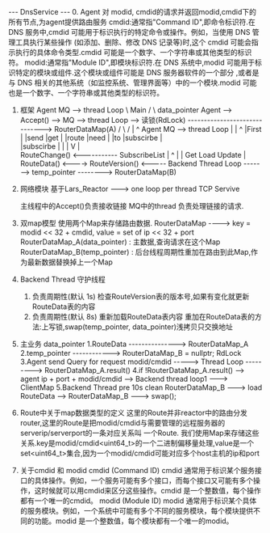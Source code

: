 --- DnsService ---
0. Agent 对 modid, cmdid的请求并返回modid,cmdid下的所有节点,为agent提供路由服务
    cmdid:通常指"Command ID",即命令标识符.在 DNS 服务中,cmdid 可能用于标识执行的特定命令或操作。例如，当使用 DNS 管理工具执行某些操作
    (如添加、删除、修改 DNS 记录等)时,这个 cmdid 可能会指示执行的具体命令类型.cmdid 可能是一个数字、一个字符串或其他类型的标识符。
    modid:通常指"Module ID",即模块标识符.在 DNS 系统中,modid 可能用于标识特定的模块或组件.这个模块或组件可能是 DNS 服务器软件的一个部分
    ,或者是与 DNS 相关的其他系统（如监控系统、管理界面等）中的一个模块.modid 可能也是一个数字、一个字符串或其他类型的标识符。

1. 框架
    Agent                   MQ --> thread Loop
         \     Main        /                  \                          data_pointer
    Agent --> Accept() -->  MQ --> thread Loop --> 读锁(RdLock) ------------------------------>  RouterDataMap(A)
         /                 \                  /        |                                                ^
    Agent                   MQ --> thread Loop         |                                                |
                                ^                      |First                                           |
                                |send                  |get                                             |
                                |route                 |need                                            |
                                |to                    |subscirbe                                       |    
                                |subscirbe             |                                                |
                                |                      V                                                |  
                        RouteChange()  <----------- SubscribeList                                       |
                            ^                                                                           |
                            |           Get                        Load                  Update         |
    RouteData() <----> RouteVersion() <----- Backend Thread Loop -------> temp_pointer --------> RouterDataMap(B)

2. 网络模块
    基于Lars_Reactor ---> one loop per thread TCP Servive
    
    主线程中的Accept()负责接收链接
    MQ中的thread 负责处理链接的请求.

3. 双map模型
    使用两个Map来存储路由数据. 
        RouterDataMap ----> key = modid << 32 + cmdid, value = set of ip << 32 + port
        RouterDataMap_A(data_pointer) : 主数据,查询请求在这个Map
        RouterDataMap_B(temp_pointer) : 后台线程周期性重加在路由到此Map,作为最新数据替换掉上一个Map

4. Backend Thread 守护线程
    1. 负责周期性(默认 1s) 检查RouteVersion表的版本号,如果有变化就更新RouteData表的内容
    2. 负责周期性(默认 8s) 重新加载RouteData表内容
    重加在RouteData表的方法:上写锁,swap(temp_pointer, data_pointer)浅拷贝只交换地址

5. 主业务
                  data_pointer
    1.RouteData ---------------> RouterDataMap_A
    2.temp_pointer ------------> RouterDataMap_B = nullptr;         RdLock
    3.Agent send Query for request modid/cmdid -----> Thread Loop ---------> RouterDataMap_A.result()
    4.if !RouterDataMap_A.result() --> agent ip + port + modid/cmdid --> Backend thread loop1  ---> ClientMap
    5.Backend Thread pre 10s clean RouterDataMap_B ---> load RouteData --> RouterDataMap_B ---> swap();

6. Route中关于map数据类型的定义
    这里的Route并非reactor中的路由分发router,这里的Route是把modid/cmdid与需要管理的远程服务器的serverip/serverport的一条对应关系叫
    一个Route.
    我们使用Map来存储这些关系.key是modid/cmdid<uint64_t>的一个二进制偏移量处理,value是一个set<uint64_t>集合,因为一个modid/cmdid可能对应多个host主机的ip和port
    
7. 关于cmdid 和 modid
        cmdid (Command ID)
    cmdid 通常用于标识某个服务接口的具体操作。例如，一个服务可能有多个接口，而每个接口又可能有多个操作，这时候就可以用cmdid来区分这些操作。cmdid 是一个整数值，每个操作都有一个唯一的cmdid。
        modid (Module ID)
    modid 通常用于标识某个具体的服务模块。例如，一个系统中可能有多个不同的服务模块，每个模块提供不同的功能。modid 是一个整数值，每个模块都有一个唯一的modid。






